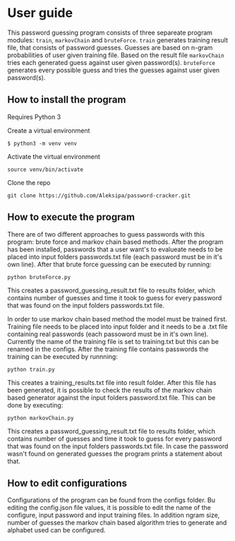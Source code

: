 # User guide

This password guessing program consists of three separeate program modules: `train`, `markovChain` and `bruteForce`. `train` generates training result file, that consists of password guesses. Guesses are based on n-gram probabilities of user given training file. Based on the result file `markovChain` tries each generated guess against user given password(s). `bruteForce` generates every possible guess and tries the guesses against user given password(s).

## How to install the program

Requires Python 3

Create a virtual environment

`$ python3 -m venv venv`

Activate the virtual environment

`source venv/bin/activate`

Clone the repo

`git clone https://github.com/Aleksipa/password-cracker.git`

## How to execute the program

There are of two different approaches to guess passwords with this program: brute force and markov chain based methods. After the program has been installed, passwords that a user want's to evalueate needs to be placed into input folders passwords.txt file (each password must be in it's own line). After that brute force guessing can be executed by running:

`python bruteForce.py`

This creates a password_guessing_result.txt file to results folder, which contains number of guesses and time it took to guess for every password that was found on the input folders passwords.txt file.

In order to use markov chain based method the model must be trained first. Training file needs to be placed into input folder and it needs to be a .txt file containing real passwords (each passoword must be in it's own line). Currently the name of the training file is set to training.txt but this can be renamed in the configs. After the training file contains passwords the training can be executed by runnning:

`python train.py`

This creates a training_results.txt file into result folder. After this file has been generated, it is possible to check the results of the markov chain based generator against the input folders password.txt file. This can be done by executing:

`python markovChain.py`

This creates a password_guessing_result.txt file to results folder, which contains number of guesses and time it took to guess for every password that was found on the input folders passwords.txt file. In case the password wasn't found on generated guesses the program prints a statement about that.

## How to edit configurations

Configurations of the program can be found from the configs folder. Bu editing the config.json file values, it is possible to edit the name of the configure, input password and input training files. In addition ngram size, number of guesses the markov chain based algorithm tries to generate and alphabet used can be configured. 